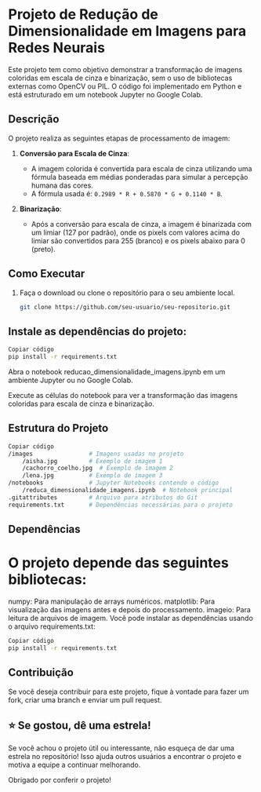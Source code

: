 # Projeto de Redução de Dimensionalidade em Imagens para Redes Neurais

Este projeto tem como objetivo demonstrar a transformação de imagens coloridas em escala de cinza e binarização, sem o uso de bibliotecas externas como OpenCV ou PIL. O código foi implementado em Python e está estruturado em um notebook Jupyter no Google Colab.

## Descrição

O projeto realiza as seguintes etapas de processamento de imagem:

1. **Conversão para Escala de Cinza**:
   - A imagem colorida é convertida para escala de cinza utilizando uma fórmula baseada em médias ponderadas para simular a percepção humana das cores. 
   - A fórmula usada é: `0.2989 * R + 0.5870 * G + 0.1140 * B`.

2. **Binarização**:
   - Após a conversão para escala de cinza, a imagem é binarizada com um limiar (127 por padrão), onde os pixels com valores acima do limiar são convertidos para 255 (branco) e os pixels abaixo para 0 (preto).

## Como Executar

1. Faça o download ou clone o repositório para o seu ambiente local.
   
   ```bash
   git clone https://github.com/seu-usuario/seu-repositorio.git
   ```
   
## Instale as dependências do projeto:

```bash
Copiar código
pip install -r requirements.txt
```
Abra o notebook reducao_dimensionalidade_imagens.ipynb em um ambiente Jupyter ou no Google Colab.

Execute as células do notebook para ver a transformação das imagens coloridas para escala de cinza e binarização.

## Estrutura do Projeto

```bash
Copiar código
/images                # Imagens usadas no projeto
    /aisha.jpg         # Exemplo de imagem 1
    /cachorro_coelho.jpg  # Exemplo de imagem 2
    /lena.jpg          # Exemplo de imagem 3
/notebooks             # Jupyter Notebooks contendo o código
    /reduca_dimensionalidade_imagens.ipynb  # Notebook principal
.gitattributes         # Arquivo para atributos do Git
requirements.txt       # Dependências necessárias para o projeto
```
## Dependências

# O projeto depende das seguintes bibliotecas:

numpy: Para manipulação de arrays numéricos.
matplotlib: Para visualização das imagens antes e depois do processamento.
imageio: Para leitura de arquivos de imagem.
Você pode instalar as dependências usando o arquivo requirements.txt:

```bash
Copiar código
pip install -r requirements.txt
```

## Contribuição

Se você deseja contribuir para este projeto, fique à vontade para fazer um fork, criar uma branch e enviar um pull request.

## ⭐️ Se gostou, dê uma estrela!

Se você achou o projeto útil ou interessante, não esqueça de dar uma estrela no repositório! Isso ajuda outros usuários a encontrar o projeto e motiva a equipe a continuar melhorando. 

Obrigado por conferir o projeto!